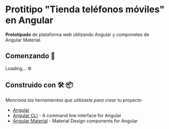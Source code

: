 
# Protitipo "Tienda teléfonos móviles" en Angular

**Prototipado** de plataforma web utilizando Angular y componetes de Angular Material.

## Comenzando 🚀
Loading... ⚙️
## Construido con  🛠️  📦

_Menciona las herramientas que utilizaste para crear tu proyecto_

* [Angular](https://angular.io/) 
* [Angular CLI](https://cli.angular.io/) - A command line interface for Angular
* [Angular Material](https://material.angular.io/) - Material Design components for Angular

